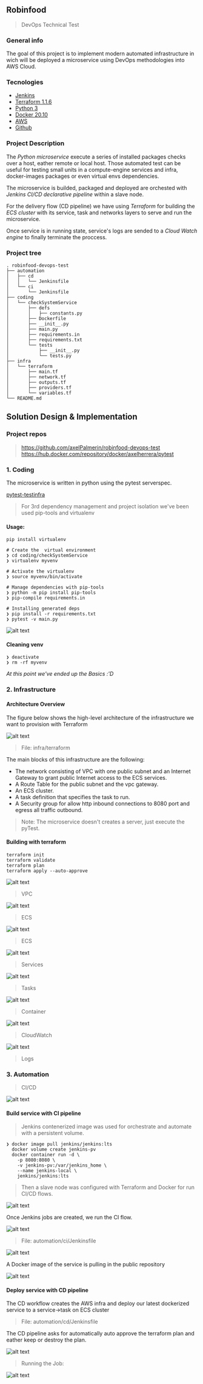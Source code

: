 ## Robinfood
> DevOps Technical Test

### General info

<p>The goal of this project is to implement modern automated infrastructure in wich
will be deployed a microservice using DevOps methodologies into AWS Cloud.</p>

### Tecnologies

* [Jenkins](https://www.jenkins.io)
* [Terraform 1.1.6](https://www.terraform.io)
* [Python 3](https://python.org)
* [Docker 20.10](https://www.docker.com)
* [AWS](https://aws.amazon.com)
* [Github](https://github.com/)

### Project Description

<p>The <i>Python microservice</i> execute a series of installed packages checks over a host, eather remote or local host. Those automated test can be useful for testing small units in a compute-engine services and infra, docker-images packages or even virtual envs dependencies.</p>

<p>The microservice is builded, packaged and deployed are orchested with <i>Jenkins CI/CD declarative pipeline</i> within a slave node.</p>

<p>For the delivery flow (CD pipeline) we have using <i>Terraform</i> for building the <i>ECS cluster</i> with its service, task and networks layers to serve and run the microservice.</p>

<p>Once service is in running state, service's logs are sended to a <i>Cloud Watch engine</i> to finally terminate the proccess.</p>

### Project tree

```
. robinfood-devops-test
├── automation
│   ├── cd
│   │   └── Jenkinsfile
│   └── ci
│       └── Jenkinsfile
├── coding
│   └── checkSystemService
│       ├── defs
│       │   ├── constants.py
│       ├── Dockerfile
│       ├── __init__.py
│       ├── main.py
│       ├── requirements.in
│       ├── requirements.txt
│       └── tests
│           ├── __init__.py
│           └── tests.py
├── infra
│   └── terraform
│       ├── main.tf
│       ├── network.tf
│       ├── outputs.tf
│       ├── providers.tf
│       └── variables.tf
└── README.md
```


## Solution Design & Implementation

### Project repos
> https://github.com/axelPalmerin/robinfood-devops-test
https://hub.docker.com/repository/docker/axelherrera/pytest

 ### 1. Coding

<p>The microservice is written in python using the pytest serverspec. </p>

[pytest-testinfra](https://testinfra.readthedocs.io/en/latest/)

> For 3rd dependency management and project isolation we've been used pip-tools and virtualenv

#### Usage:
```
pip install virtualenv

# Create the  virtual environment
❯ cd coding/checkSystemService
❯ virtualenv myvenv

# Activate the virtualenv
❯ source myvenv/bin/activate

# Manage dependencies with pip-tools
❯ python -m pip install pip-tools
❯ pip-compile requirements.in

# Installing generated deps
❯ pip install -r requirements.txt
❯ pytest -v main.py
```

![alt text](https://github.com/axelPalmerin/images/blob/main/pytest.png?raw=true)


#### Cleaning venv
```
❯ deactivate
❯ rm -rf myvenv
```

<i>At this point we've ended up the Basics :'D</i>


### 2. Infrastructure

#### Architecture Overview

The figure below shows the high-level architecture of the infrastructure we want to provision with Terraform

![alt text](https://github.com/axelPalmerin/images/blob/main/infra.png?raw=true)

> File: infra/terraform

The main blocks of this infrastructure are the following:

* The network consisting of VPC with one public subnet and an Internet Gateway to grant public Internet access to the ECS services.
* A Route Table for the public subnet and the vpc gateway.
* An ECS cluster.
* A task definition that specifies the task to run.
* A Security group for allow http inbound connections to 8080 port and egress all traffic outbound.

> Note: The microservice doesn't creates a server, just execute the pyTest.

#### Building with terraform
```
terraform init
terraform validate
terraform plan
terraform apply --auto-approve
```

![alt text](https://github.com/axelPalmerin/images/blob/main/vpc.png?raw=true)
> VPC

![alt text](https://github.com/axelPalmerin/images/blob/main/ecs.png?raw=true)
> ECS

![alt text](https://github.com/axelPalmerin/images/blob/main/ecs.png?raw=true)
> ECS

![alt text](https://github.com/axelPalmerin/images/blob/main/services.png?raw=true)
> Services

![alt text](https://github.com/axelPalmerin/images/blob/main/tasks.png?raw=true)
> Tasks

![alt text](https://github.com/axelPalmerin/images/blob/main/container.png?raw=true)
> Container

![alt text](https://github.com/axelPalmerin/images/blob/main/log_group.png?raw=true)
> CloudWatch

![alt text](https://github.com/axelPalmerin/images/blob/main/logs.png?raw=true)
> Logs

### 3. Automation

> CI/CD

![alt text](ppl_drawio.png)


#### Build service with CI pipeline

> Jenkins contenerized image was used for orchestrate and automate with a persistent volume.

```
❯ docker image pull jenkins/jenkins:lts
  docker volume create jenkins-pv
  docker container run -d \
    -p 8080:8080 \
    -v jenkins-pv:/var/jenkins_home \
    --name jenkins-local \
    jenkins/jenkins:lts
```

> Then a slave node was configured with Terraform and Docker for run CI/CD flows.


![alt text](https://github.com/axelPalmerin/images/blob/main/slave.png?raw=true)

<p>Once Jenkins jobs are created, we run the CI flow.</p>

![alt text](https://github.com/axelPalmerin/images/blob/main/jobs.png?raw=true)

> File: automation/ci/Jenkinsfile

![alt text](https://github.com/axelPalmerin/images/blob/main/ci.png?raw=true)

<p>A Docker image of the service is pulling in the public repository</p>

![alt text](https://github.com/axelPalmerin/images/blob/main/docker_repo.png?raw=true)


#### Deploy service with CD pipeline

<p>The CD workflow creates the AWS infra and deploy our latest dockerized service to a service->task on ECS cluster</p>

> File: automation/cd/Jenkinsfile

<p>The CD pipeline asks for automatically auto approve the terraform plan and eather keep or destroy the plan.</p>

![alt text](https://github.com/axelPalmerin/images/blob/main/cd_args.png?raw=true)

> Running the Job:

![alt text](https://github.com/axelPalmerin/images/blob/main/cd_args.png?raw=true)

